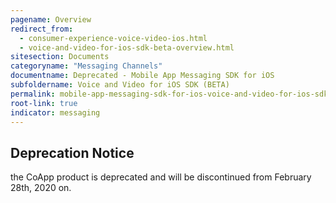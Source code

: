 ```yaml
---
pagename: Overview
redirect_from:
  - consumer-experience-voice-video-ios.html
  - voice-and-video-for-ios-sdk-beta-overview.html
sitesection: Documents
categoryname: "Messaging Channels"
documentname: Deprecated - Mobile App Messaging SDK for iOS
subfoldername: Voice and Video for iOS SDK (BETA)
permalink: mobile-app-messaging-sdk-for-ios-voice-and-video-for-ios-sdk-beta-overview.html
root-link: true
indicator: messaging
---
```


<div class="important">
<h2>Deprecation Notice</h2>

the CoApp product is deprecated and will be discontinued from February 28th, 2020 on.
</div>